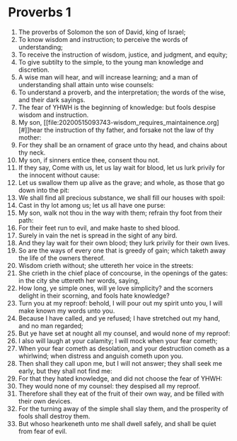 ﻿# Proverbs 1
1. The proverbs of Solomon the son of David, king of Israel; 
2. To know wisdom and instruction; to perceive the words of understanding; 
3. To receive the instruction of wisdom, justice, and judgment, and equity; 
4. To give subtilty to the simple, to the young man knowledge and discretion. 
5. A wise man will hear, and will increase learning; and a man of understanding shall attain unto wise counsels: 
6. To understand a proverb, and the interpretation; the words of the wise, and their dark sayings. 
7.  The fear of YHWH is the beginning of knowledge: but fools despise wisdom and instruction. 
8. My son, [[file:20200515093743-wisdom_requires_maintainence.org][#]]hear the instruction of thy father, and forsake not the law of thy mother: 
9. For they shall be an ornament of grace unto thy head, and chains about thy neck. 
10.  My son, if sinners entice thee, consent thou not. 
11. If they say, Come with us, let us lay wait for blood, let us lurk privily for the innocent without cause: 
12. Let us swallow them up alive as the grave; and whole, as those that go down into the pit: 
13. We shall find all precious substance, we shall fill our houses with spoil: 
14. Cast in thy lot among us; let us all have one purse: 
15. My son, walk not thou in the way with them; refrain thy foot from their path: 
16. For their feet run to evil, and make haste to shed blood. 
17. Surely in vain the net is spread in the sight of any bird. 
18. And they lay wait for their own blood; they lurk privily for their own lives. 
19. So are the ways of every one that is greedy of gain; which taketh away the life of the owners thereof. 
20.  Wisdom crieth without; she uttereth her voice in the streets: 
21. She crieth in the chief place of concourse, in the openings of the gates: in the city she uttereth her words, saying, 
22. How long, ye simple ones, will ye love simplicity? and the scorners delight in their scorning, and fools hate knowledge? 
23. Turn you at my reproof: behold, I will pour out my spirit unto you, I will make known my words unto you. 
24.  Because I have called, and ye refused; I have stretched out my hand, and no man regarded; 
25. But ye have set at nought all my counsel, and would none of my reproof: 
26. I also will laugh at your calamity; I will mock when your fear cometh; 
27. When your fear cometh as desolation, and your destruction cometh as a whirlwind; when distress and anguish cometh upon you. 
28. Then shall they call upon me, but I will not answer; they shall seek me early, but they shall not find me: 
29. For that they hated knowledge, and did not choose the fear of YHWH: 
30. They would none of my counsel: they despised all my reproof. 
31. Therefore shall they eat of the fruit of their own way, and be filled with their own devices. 
32. For the turning away of the simple shall slay them, and the prosperity of fools shall destroy them. 
33. But whoso hearkeneth unto me shall dwell safely, and shall be quiet from fear of evil. 
